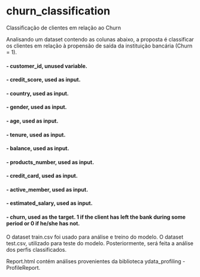# churn_classification
Classificação de clientes em relação ao Churn

Analisando um dataset contendo as colunas abaixo, a proposta é classificar os clientes em relação à propensão de saída da instituição bancária (Churn = 1).

#### - customer_id, unused variable.
#### - credit_score, used as input.
#### - country, used as input.
#### - gender, used as input.
#### - age, used as input.
#### - tenure, used as input.
#### - balance, used as input.
#### - products_number, used as input.
#### - credit_card, used as input.
#### - active_member, used as input.
#### - estimated_salary, used as input.
#### - churn, used as the target. 1 if the client has left the bank during some period or 0 if he/she has not.

O dataset train.csv foi usado para análise e treino do modelo. O dataset test.csv, utilizado para teste do modelo. 
Posteriormente, será feita a análise dos perfis classificados.

Report.html contém análises provenientes da biblioteca ydata_profiling - ProfileReport.
